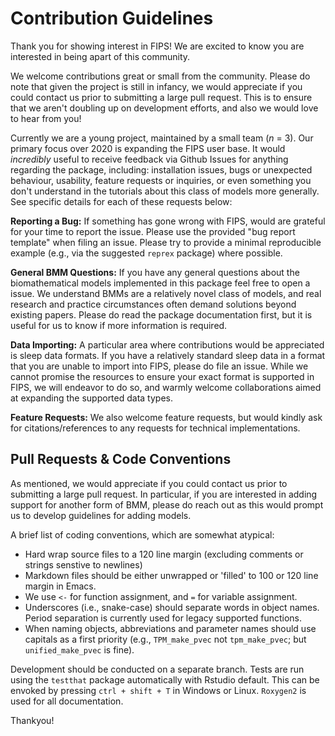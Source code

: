 # Contribution Guidelines

Thank you for showing interest in FIPS! We are excited to know you are interested in being apart of this community.

We welcome contributions great or small from the community. Please do note that given the project is still in infancy,
we would appreciate if you could contact us prior to submitting a large pull request. This is to ensure that we aren't
doubling up on development efforts, and also we would love to hear from you!

Currently we are a young project, maintained by a small team (_n_ = 3). Our primary focus over 2020 is expanding the
FIPS user base. It would _incredibly_ useful to receive feedback via Github Issues for anything regarding the package,
including: installation issues, bugs or unexpected behaviour, usability, feature requests or inquiries, or even
something you don't understand in the tutorials about this class of models more generally. See specific details for each
of these requests below:

**Reporting a Bug:** If something has gone wrong with FIPS, would are grateful for your time to report the issue. Please
use the provided "bug report template" when filing an issue. Please try to provide a minimal reproducible example (e.g.,
via the suggested `reprex` package) where possible.

**General BMM Questions:** If you have any general questions about the biomathematical models implemented in this
package feel free to open a issue. We understand BMMs are a relatively novel class of models, and real research and
practice circumstances often demand solutions beyond existing papers. Please do read the package documentation first,
but it is useful for us to know if more information is required.

**Data Importing:** A particular area where contributions would be appreciated is sleep data formats. If you have a
relatively standard sleep data in a format that you are unable to import into FIPS, please do file an issue. While we
cannot promise the resources to ensure your exact format is supported in FIPS, we will endeavor to do so, and warmly
welcome collaborations aimed at expanding the supported data types.

**Feature Requests:** We also welcome feature requests, but would kindly ask for citations/references to any requests
for technical implementations.

## Pull Requests & Code Conventions

As mentioned, we would appreciate if you could contact us prior to submitting a large pull request. In particular, if
you are interested in adding support for another form of BMM, please do reach out as this would prompt us to develop
guidelines for adding models.

A brief list of coding conventions, which are somewhat atypical:

- Hard wrap source files to a 120 line margin (excluding comments or strings senstive to newlines)
- Markdown files should be either unwrapped or 'filled' to 100 or 120 line margin in Emacs.
- We use `<-` for function assignment, and `=` for variable assignment.
- Underscores (i.e., snake-case) should separate words in object names. Period separation is currently used for legacy supported functions.
- When naming objects, abbreviations and parameter names should use capitals as a first priority (e.g., `TPM_make_pvec` not `tpm_make_pvec`; but `unified_make_pvec` is fine).

Development should be conducted on a separate branch. Tests are run using the `testthat` package automatically with Rstudio default.
This can be envoked by pressing `ctrl + shift + T` in Windows or Linux. `Roxygen2` is used for all documentation.

Thankyou!
